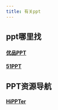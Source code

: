 ```yaml
---
title: 有关ppt
---
```




## ppt哪里找

#### [优品PPT](http://www.ypppt.com/)

#### [51PPT](http://www.51pptmoban.com/ppt/)

## PPT资源导航

#### [HiPPTer](http://www.hippter.com/)